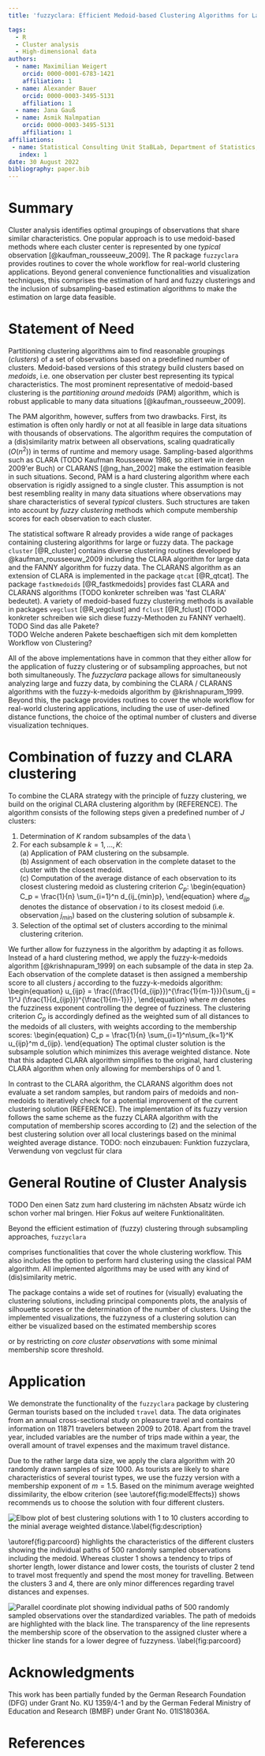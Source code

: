 ```yaml
---
title: 'fuzzyclara: Efficient Medoid-based Clustering Algorithms for Large and Fuzzy Data'

tags:
  - R
  - Cluster analysis
  - High-dimensional data
authors:
  - name: Maximilian Weigert
    orcid: 0000-0001-6783-1421
    affiliation: 1
  - name: Alexander Bauer
    orcid: 0000-0003-3495-5131
    affiliation: 1
  - name: Jana Gauß
  - name: Asmik Nalmpatian
    orcid: 0000-0003-3495-5131
    affiliation: 1
affiliations:
 - name: Statistical Consulting Unit StaBLab, Department of Statistics, LMU Munich, Germany
   index: 1
date: 30 August 2022
bibliography: paper.bib
---
```


# Summary

Cluster analysis identifies optimal groupings of observations that share similar
characteristics.
One popular approach is to use medoid-based methods where each cluster center is
represented by one *typical* observation [@kaufman_rousseeuw_2009].
The R package `fuzzyclara` provides routines to cover the whole workflow for
real-world clustering applications.
Beyond general convenience functionalities and visualization techniques,
this comprises the estimation of hard and fuzzy clusterings and
the inclusion of subsampling-based estimation algorithms to make the
estimation on large data feasible.


# Statement of Need

Partitioning clustering algorithms aim to find reasonable groupings (*clusters*)
of a set of observations based on a predefined number of clusters.
Medoid-based versions of this strategy build clusters based on *medoids*,
i.e. one observation per cluster best representing its typical characteristics.
The most prominent representative of medoid-based clustering is the
*partitioning around medoids* (PAM) algorithm, which is robust applicable to
many data situations [@kaufman_rousseeuw_2009].

The PAM algorithm, however, suffers from two drawbacks.
First, its estimation is often only hardly or not at all feasible in large data
situations with thousands of observations.
The algorithm requires the computation of a (dis)similarity matrix between all
observations, scaling quadratically ($O(n^2)$) in terms of runtime and
memory usage.
Sampling-based algorithms such as CLARA
(TODO Kaufman Rousseeuw 1986, so zitiert wie in deren 2009'er Buch) or
CLARANS [@ng_han_2002] make the estimation feasible in such situations.
Second, PAM is a hard clustering algorithm where each observation is rigidly
assigned to a single cluster.
This assumption is not best resembling reality in many data situations where
observations may share characteristics of several *typical* clusters.
Such structures are taken into account by *fuzzy clustering* methods which
compute membership scores for each observation to each cluster.

The statistical software R already provides a wide range of packages containing
clustering algorithms for large or fuzzy data.
The package `cluster` [@R_cluster] contains diverse clustering routines
developed by @kaufman_rousseeuw_2009 including the CLARA algorithm for large
data and the FANNY algorithm for fuzzy data.
The CLARANS algorithm as an extension of CLARA is implemented in the package
`qtcat` [@R_qtcat].
The package `fastkmedoids` [@R_fastkmedoids] provides fast CLARA and
CLARANS algorithms (TODO konkreter schreiben was 'fast CLARA' bedeutet).
A variety of medoid-based fuzzy clustering methods is available in packages
`vegclust` [@R_vegclust] and `fclust` [@R_fclust] (TODO konkreter schreiben wie sich diese fuzzy-Methoden zu FANNY verhaelt).  
TODO Sind das alle Pakete?  
TODO Welche anderen Pakete beschaeftigen sich mit dem kompletten Workflow von Clustering?

All of the above implementations have in common that they either allow for the
application of fuzzy clustering or of subsampling approaches, but not both
simultaneously.
The *fuzzyclara* package allows for simultaneously analyzing large and
fuzzy data, by combining the CLARA / CLARANS algorithms with the
fuzzy-k-medoids algorithm by @krishnapuram_1999.
Beyond this, the package provides routines to cover the whole workflow for
real-world clustering applications, including the use of user-defined distance functions,
the choice of the optimal number of clusters and diverse visualization
techniques.

# Combination of fuzzy and CLARA clustering
To combine the CLARA strategy with the principle of fuzzy clustering,
we build on the original CLARA clustering algorithm by (REFERENCE). The
algorithm consists of the following steps given a predefined number of $J$
clusters:

1. Determination of $K$ random subsamples of the data \
2. For each subsample $k = 1,..., K$: \
   (a) Application of PAM clustering on the subsample. \
   (b) Assignment of each observation in the complete dataset to the cluster
   with the closest medoid. \
   (c) Computation of the average distance of each observation to its closest
   clustering medoid as clustering criterion $C_p$:
\begin{equation}
C_p = \frac{1}{n} \sum_{i=1}^n d_{ij_{min}p},
\end{equation}
where $d_{ijp}$ denotes the distance of observation $i$ to its closest medoid
(i.e. observation $j_{min}$) based on the clustering solution of subsample $k$.
3. Selection of the optimal set of clusters according to the minimal
clustering criterion.

We further allow for fuzzyness in the algorithm by adapting it as follows.
Instead of a hard clustering method, we apply the fuzzy-k-medoids algorithm
[@krishnapuram_1999] on each subsample of the data in step 2a.
Each observation of the complete dataset is then assigned a membership score
to all clusters $j$ according to the fuzzy-k-medoids algorithm:
\begin{equation}
u_{ijp} = \frac{(\frac{1}{d_{ijp}})^{\frac{1}{m-1}}}{\sum_{j = 1}^J (\frac{1}{d_{ijp}})^{\frac{1}{m-1}}} ,
\end{equation}
where $m$ denotes the fuzziness exponent controlling the degree of fuzziness.
The clustering criterion $C_p$ is accordingly defined as the weighted sum of all distances
to the medoids of all clusters, with weights according to the membership scores:
\begin{equation}
C_p = \frac{1}{n} \sum_{i=1}^n\sum_{k=1}^K u_{ijp}^m d_{ijp}.
\end{equation}
The optimal cluster solution is the subsample solution which
minimizes this average weighted distance.
Note that this adapted CLARA algorithm simplifies to the original, hard clustering CLARA
algorithm when only allowing for memberships of 0 and 1.

In contrast to the CLARA algorithm, the CLARANS algorithm does not evaluate a
set random samples, but random pairs of medoids and non-medoids to iteratively
check for a potential improvement of the current clustering solution (REFERENCE).
The implementation of its fuzzy version follows
the same scheme as the fuzzy CLARA algorithm with the computation of membership
scores according to (2) and the selection of the best clustering solution over
all local clusterings based on the minimal weighted average distance.
TODO: noch einzubauen: Funktion fuzzyclara, Verwendung von vegclust für clara

# General Routine of Cluster Analysis

TODO Den einen Satz zum hard clustering im nächsten Absatz würde ich
schon vorher mal bringen. Hier Fokus auf weitere Funktionalitäten.

Beyond the efficient estimation of (fuzzy) clustering through subsampling approaches,
`fuzzyclara` 
<!--aims to provide a flexible toolbox for medoid-based clustering in
general which covers the whole clustering workflow.-->
comprises functionalities that cover the whole clustering workflow.
This also includes the
option to perform hard clustering using the classical PAM algorithm. All
implemented algorithms may be used with any kind of (dis)similarity metric.
<!--The user may rely on a set of pre-defined common metrics
(which are used by `proxy::dist`) or use a self-defined metric.--> 

The package contains a wide set of routines for (visually) evaluating the clustering
solutions, including principal components plots, the analysis of silhouette scores
or the determination of the number of clusters.
Using the implemented visualizations, the fuzzyness of a clustering solution can either be visualized
based on the estimated membership scores
<!--(`clara_pca`, `clara_parcoord` and `clara_scatterplot`)-->
or by restricting on *core cluster observations* with some minimal membership score threshold.
<!--The optimal number of clusters may be determined by the function
`evaluate_cluster_numbers` which repeatedly performs the clustering with
different clusters based on the same random samples.-->

# Application
We demonstrate the functionality of the `fuzzyclara` package by clustering
German tourists based on the included `travel` data. The data originates from an
annual cross-sectional study on pleasure travel and contains information on
11871 travelers between 2009 to 2018. Apart from the travel year, included variables
are the number of trips made within a year, the overall amount of travel
expenses and the maximum travel distance.

Due to the rather large data size, we apply the clara algorithm with 20
randomly drawn samples of size 1000. As tourists are likely to share
characteristics of several tourist types, we use the fuzzy version with a
membership exponent of $m = 1.5$. Based on the minimum average weighted
dissimilarity, the elbow criterion (see \autoref{fig:modelEffects})
shows recommends us to choose the solution with four different clusters.

![Elbow plot of best clustering solutions with 1 to 10 clusters according to the minial average weighted distance.\label{fig:description}](figures/travel_elbow.png)

\autoref{fig:parcoord} highlights the characteristics of the different clusters
showing the individual paths of 500 randomly sampled observations including the
medoid. Whereas cluster 1 shows a tendency to trips of shorter length, lower
distance and lower costs, the tourists of cluster 2 tend to travel most
frequently and spend the most money for travelling. Between the clusters 3 and
4, there are only minor differences regarding travel distances and expenses.

![Parallel coordinate plot showing individual paths of 500 randomly sampled observations over the standardized variables. The path of medoids are highlighted with the black line. The transparency of the line represents the membership score of the observation to the assigned cluster where a thicker line stands for a lower degree of fuzzyness. \label{fig:parcoord}](figures/travel_clustered.png)

# Acknowledgments

This work has been partially funded by the German Research Foundation (DFG)
under Grant No. KU 1359/4-1 and by the German Federal Ministry of Education and
Research (BMBF) under Grant No. 01IS18036A.

# References
